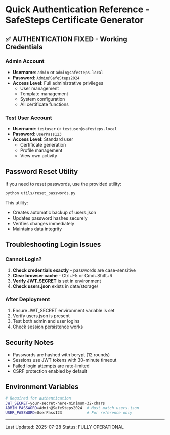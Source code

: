 # Quick Authentication Reference - SafeSteps Certificate Generator

## ✅ AUTHENTICATION FIXED - Working Credentials

### Admin Account
- **Username**: `admin` or `admin@safesteps.local`
- **Password**: `Admin@SafeSteps2024`
- **Access Level**: Full administrative privileges
  - User management
  - Template management
  - System configuration
  - All certificate functions

### Test User Account
- **Username**: `testuser` or `testuser@safesteps.local`
- **Password**: `UserPass123`
- **Access Level**: Standard user
  - Certificate generation
  - Profile management
  - View own activity

## Password Reset Utility

If you need to reset passwords, use the provided utility:

```bash
python utils/reset_passwords.py
```

This utility:
- Creates automatic backup of users.json
- Updates password hashes securely
- Verifies changes immediately
- Maintains data integrity

## Troubleshooting Login Issues

### Cannot Login?
1. **Check credentials exactly** - passwords are case-sensitive
2. **Clear browser cache** - Ctrl+F5 or Cmd+Shift+R
3. **Verify JWT_SECRET** is set in environment
4. **Check users.json** exists in data/storage/

### After Deployment
1. Ensure JWT_SECRET environment variable is set
2. Verify users.json is present
3. Test both admin and user logins
4. Check session persistence works

## Security Notes
- Passwords are hashed with bcrypt (12 rounds)
- Sessions use JWT tokens with 30-minute timeout
- Failed login attempts are rate-limited
- CSRF protection enabled by default

## Environment Variables
```bash
# Required for authentication
JWT_SECRET=your-secret-here-minimum-32-chars
ADMIN_PASSWORD=Admin@SafeSteps2024  # Must match users.json
USER_PASSWORD=UserPass123           # For reference only
```

---
Last Updated: 2025-07-28
Status: FULLY OPERATIONAL